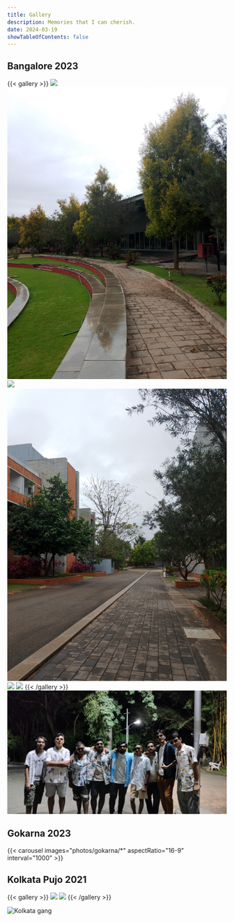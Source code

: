 ```yaml
---
title: Gallery
description: Memories that I can cherish.
date: 2024-03-19
showTableOfContents: false
---
```


## Bangalore 2023

{{< gallery >}}
  <img src="photos/isi1.jpg" class="grid-w33" />
  <img src="photos/icts.jpg" class="grid-w66" />
  <img src="photos/isi6.jpg" class="grid-w66" />
  <img src="photos/icts1.jpg" class="grid-w33" />
  <img src="photos/isi4.jpg" class="grid-w33" />
  <img src="photos/isi8.jpg" class="grid-w33" />
{{< /gallery >}}
![ISI gang](photos/isi7.jpg)

## Gokarna 2023
{{< carousel images="photos/gokarna/*" aspectRatio="16-9" interval="1000" >}}

## Kolkata Pujo 2021

{{< gallery >}}
    <img src="photos/kolpuja.JPG" class="grid-w50">
    <img src="photos/kolpuja1.JPG" class="grid-w50">
{{< /gallery >}}

![Kolkata gang](photos/kolpuja2.JPG)